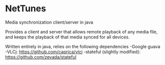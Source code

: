 # NetTunes
Media synchronization client/server in java

Provides a client and server that allows remote playback of any media file, and keeps the playback of that media synced for all devices. 

Written entirely in java, relies on the following dependencies
-Google guava
-VLCj: https://github.com/caprica/vlcj
-stateful (slightly modified): https://github.com/zevada/stateful
